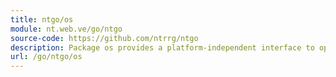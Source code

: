 ```yaml
---
title: ntgo/os
module: nt.web.ve/go/ntgo
source-code: https://github.com/ntrrg/ntgo
description: Package os provides a platform-independent interface to operating system functionality.
url: /go/ntgo/os
---
```

